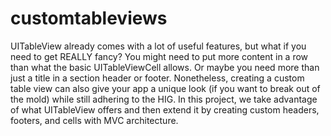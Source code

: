 customtableviews
================

UITableView already comes with a lot of useful features, but what if you need to get REALLY fancy? You might need to put more content in a row than what the basic UITableViewCell allows. Or maybe you need more than just a title in a section header or footer. Nonetheless, creating a custom table view can also give your app a unique look (if you want to break out of the mold) while still adhering to the HIG. In this project, we take advantage of what UITableView offers and then extend it by creating custom headers, footers, and cells with MVC architecture.